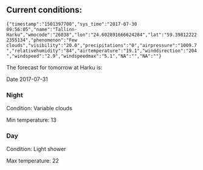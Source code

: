 ## Current conditions: 
 ``` {"timestamp":"1501397700","sys_time":"2017-07-30 09:56:05","name":"Tallinn-Harku","wmocode":"26038","lon":"24.602891666624284","lat":"59.398122222355134","phenomenon":"Few clouds","visibility":"20.0","precipitations":"0","airpressure":"1009.7","relativehumidity":"84","airtemperature":"19.1","winddirection":"204","windspeed":"2.9","windspeedmax":"5.1","NA":"","NA":""} ```

 The forecast for tomorrow at Harku is: 

Date 2017-07-31 

### Night 

Condition: Variable clouds 

Min temperature: 13 

### Day 

Condition: Light shower 

Max temperature: 22 

